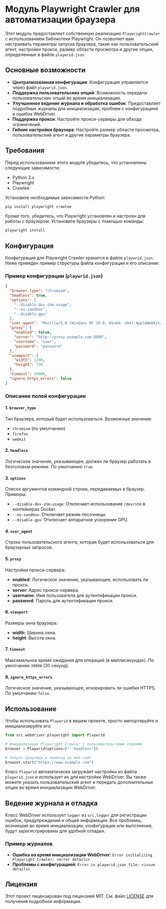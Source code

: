 # Модуль Playwright Crawler для автоматизации браузера

Этот модуль предоставляет собственную реализацию `PlaywrightCrawler` с использованием библиотеки Playwright. Он позволяет вам настраивать параметры запуска браузера, такие как пользовательский агент, настройки прокси, размер области просмотра и другие опции, определенные в файле `playwrid.json`.

## Основные возможности

- **Централизованная конфигурация**: Конфигурация управляется через файл `playwrid.json`.
- **Поддержка пользовательских опций**: Возможность передачи пользовательских опций во время инициализации.
- **Улучшенное ведение журнала и обработка ошибок**: Предоставляет подробные журналы для инициализации, проблем с конфигурацией и ошибок WebDriver.
- **Поддержка прокси**: Настройте прокси-серверы для обхода ограничений.
- **Гибкие настройки браузера**: Настройте размер области просмотра, пользовательский агент и другие параметры браузера.

## Требования

Перед использованием этого модуля убедитесь, что установлены следующие зависимости:

- Python 3.x
- Playwright
- Crawlee

Установите необходимые зависимости Python:

```bash
pip install playwright crawlee
```

Кроме того, убедитесь, что Playwright установлен и настроен для работы с браузером. Установите браузеры с помощью команды:

```bash
playwright install
```

## Конфигурация

Конфигурация для Playwright Crawler хранится в файле `playwrid.json`. Ниже приведен пример структуры файла конфигурации и его описание:

### Пример конфигурации (`playwrid.json`)

```json
{
  "browser_type": "chromium",
  "headless": true,
  "options": [
    "--disable-dev-shm-usage",
    "--no-sandbox",
    "--disable-gpu"
  ],
  "user_agent": "Mozilla/5.0 (Windows NT 10.0; Win64; x64) AppleWebKit/537.36 (KHTML, like Gecko) Chrome/96.0.4664.110 Safari/537.36",
  "proxy": {
    "enabled": false,
    "server": "http://proxy.example.com:8080",
    "username": "user",
    "password": "password"
  },
  "viewport": {
    "width": 1280,
    "height": 720
  },
  "timeout": 30000,
  "ignore_https_errors": false
}
```

### Описание полей конфигурации

#### 1. `browser_type`

Тип браузера, который будет использоваться. Возможные значения:

- `chromium` (по умолчанию)
- `firefox`
- `webkit`

#### 2. `headless`

Логическое значение, указывающее, должен ли браузер работать в безголовом режиме. По умолчанию `true`.

#### 3. `options`

Список аргументов командной строки, передаваемых в браузер. Примеры:

- `--disable-dev-shm-usage`: Отключает использование `/dev/shm` в контейнерах Docker.
- `--no-sandbox`: Отключает режим песочницы.
- `--disable-gpu`: Отключает аппаратное ускорение GPU.

#### 4. `user_agent`

Строка пользовательского агента, которая будет использоваться для браузерных запросов.

#### 5. `proxy`

Настройки прокси-сервера:

- **enabled**: Логическое значение, указывающее, использовать ли прокси.
- **server**: Адрес прокси-сервера.
- **username**: Имя пользователя для аутентификации прокси.
- **password**: Пароль для аутентификации прокси.

#### 6. `viewport`

Размеры окна браузера:

- **width**: Ширина окна.
- **height**: Высота окна.

#### 7. `timeout`

Максимальное время ожидания для операций (в миллисекундах). По умолчанию `30000` (30 секунд).

#### 8. `ignore_https_errors`

Логическое значение, указывающее, игнорировать ли ошибки HTTPS. По умолчанию `false`.

## Использование

Чтобы использовать `Playwrid` в вашем проекте, просто импортируйте и инициализируйте его:

```python
from src.webdriver.playwright import Playwrid

# Инициализация Playwright Crawler с пользовательскими опциями
browser = Playwrid(options=["--headless"])

# Запуск браузера и переход на веб-сайт
browser.start("https://www.example.com")
```

Класс `Playwrid` автоматически загружает настройки из файла `playwrid.json` и использует их для настройки WebDriver. Вы также можете указать пользовательский агент и передать дополнительные опции во время инициализации WebDriver.

## Ведение журнала и отладка

Класс WebDriver использует `logger` из `src.logger` для регистрации ошибок, предупреждений и общей информации. Все проблемы, возникшие во время инициализации, конфигурации или выполнения, будут зарегистрированы для удобной отладки.

### Пример журналов

- **Ошибка во время инициализации WebDriver**: `Error initializing Playwright Crawler: <error details>`
- **Проблемы с конфигурацией**: `Error in playwrid.json file: <issue details>`

## Лицензия

Этот проект лицензирован под лицензией MIT. См. файл [LICENSE](../../LICENSE) для получения подробной информации.